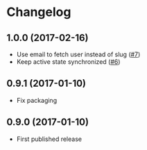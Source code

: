 # Changelog

## 1.0.0 (2017-02-16)

- Use email to fetch user instead of slug ([#7](https://github.com/opendatateam/udata-youckan/pull/7))
- Keep active state synchronized ([#6](https://github.com/opendatateam/udata-youckan/pull/6))

## 0.9.1 (2017-01-10)

- Fix packaging

## 0.9.0 (2017-01-10)

- First published release
